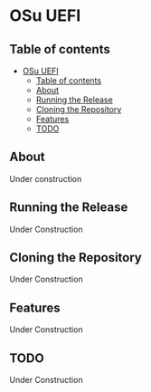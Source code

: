 # OSu UEFI

## Table of contents

- [OSu UEFI](#osu-uefi)
  - [Table of contents](#table-of-contents)
  - [About](#about)
  - [Running the Release](#running-the-release)
  - [Cloning the Repository](#cloning-the-repository)
  - [Features](#features)
  - [TODO](#todo)

## About

Under construction

## Running the Release

Under Construction

## Cloning the Repository

Under Construction

## Features

Under Construction

## TODO

Under Construction
